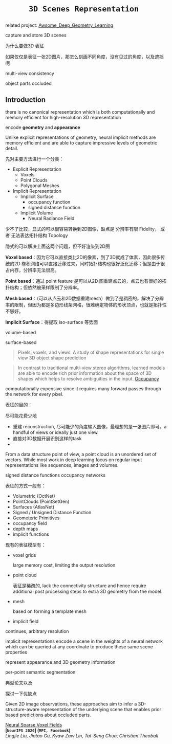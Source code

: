 # <p align=center>`3D Scenes Representation `</p>

related project: [Awsome_Deep_Geometry_Learning](https://github.com/subeeshvasu/Awsome_Deep_Geometry_Learning)



capture and store 3D scenes

为什么要做3D 表征

如果仅仅是表征一张2D图片，那怎么刻画不同角度，没有见过的角度，以及遮挡呢

multi-view consistency 

object parts occluded 

## Introduction

there is no canonical representation which is both computationally and memory efficient for high-resolution 3D representation 



encode **geometry** and **appearance** 



Unlike explicit representations of geometry, neural implicit methods are memory efficient and are able to capture impressive levels of geometric detail.



先对主要方法进行一个分类：

- Explicit Representation
  - Voxels
  - Point Clouds
  - Polygonal Meshes
- Implicit Representation
  - Implicit Surface
    - occupancy function
    - signed distance function
  - Implicit Volume
    - Neural Radiance Field



少不了比较，显式的可以很容易转换到2D图像，缺点是 分辨率有限 Fidelity， 或者 无法表达拓扑结构 Topology

隐式的可以解决上面这两个问题，但不好渲染到2D图

 

**Voxel based**：因为它可以直接类比2D的像素，到了3D就成了体素，因此很多传统的2D 卷积网络可以直接迁移过来，同时拓扑结构也很好泛化迁移；但是由于很占内存，分辨率无法很高。

**Point based**：通过 point feature 是可以从2D 图重建点云的，点云也有很好的拓扑结构；但依然被采样限制了分辨率。

**Mesh based**：（可以从点云和2D数据重建mesh）做到了是稠密的，解决了分辨率的限制，但因为都是多边形线条网格，很难确定物体的形状顶点，也就是拓扑性不够好。



**Implicit Surface**：得提取 iso-surface 等势面







volume-based 

surface-based 

> Pixels, voxels, and views: A study of shape representations for single view 3D object shape prediction



> In contrast to traditional multi-view stereo algorithms, learned models are able to encode rich prior information about the space of 3D shapes which helps to resolve ambiguities in the input. [Occupancy](#Occupancy)



computationally expensive since it requires many forward passes through the network for every pixel.



表征的目的：



尽可能花费少地

- 重建 reconstruction, 尽可能少的角度输入图像，最理想的是一张图片即可。a handful of views or ideally just one view.
- 直接对3D数据开展识别这样的task
- 





From a data structure point of view, a point cloud is an unordered set of vectors. While most work in deep learning focus on regular input representations like sequences, images and volumes.





signed distance functions   occupancy networks 





表征的方式一般有：

- Volumetric (OctNet)
- PointClouds (PointSetGen)
- Surfaces (AtlasNet)
- Signed / Unsigned Distance Function
- Geometeric Primitives
- occupancy field
- depth maps
- implicit functions





现有的表征模型有：

- voxel grids

  large memory cost, limiting the output resolution

- point cloud

  表征是稀疏的, lack the connectivity structure and hence require additional post processing steps to extra 3D geometry from the model.

- mesh

  based on forming a template mesh 

  

- implicit field

continues, arbitrary resolution

 

implicit representations encode a scene in the weights of a neural network which can be queried at any coordinate to produce these same scene properties



represent appearance and 3D geometry information 

per-point semantic segmentation 



典型论文以及

探讨一下优缺点



Given 2D image observations, these approaches aim to infer a 3D-structure-aware representation of the underlying scene that enables prior based predictions about occluded parts.



[Neural Sparse Voxel Fields](https://arxiv.org/pdf/2007.11571.pdf)  
**[`NeurIPS 2020`] (`MPI, Facebook`)**  
*Lingjie Liu, Jiatao Gu, Kyaw Zaw Lin, Tat-Seng Chua, Christian Theobalt*



